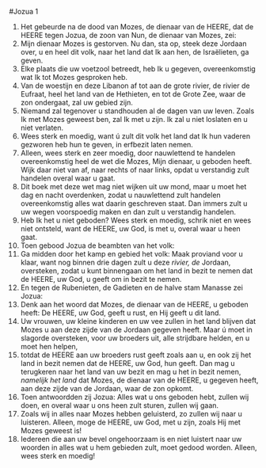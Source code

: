 #Jozua 1
1. Het gebeurde na de dood van Mozes, de dienaar van de HEERE, dat de HEERE tegen Jozua, de zoon van Nun, de dienaar van Mozes, zei:
2. Mijn dienaar Mozes is gestorven. Nu dan, sta op, steek deze Jordaan over, u en heel dit volk, naar het land dat Ik aan hen, de Israëlieten, ga geven.
3. Elke plaats die uw voetzool betreedt, heb Ik u gegeven, overeenkomstig wat Ik tot Mozes gesproken heb.
4. Van de woestijn en deze Libanon af tot aan de grote rivier, de rivier de Eufraat, heel het land van de Hethieten, en tot de Grote Zee, waar de zon ondergaat, zal uw gebied zijn.
5. Niemand zal tegenover u standhouden al de dagen van uw leven. Zoals Ik met Mozes geweest ben, zal Ik met u zijn. Ik zal u niet loslaten en u niet verlaten.
6. Wees sterk en moedig, want ú zult dit volk het land dat Ik hun vaderen gezworen heb hun te geven, in erfbezit laten nemen.
7. Alleen, wees sterk en zeer moedig, door nauwlettend te handelen overeenkomstig heel de wet die Mozes, Mijn dienaar, u geboden heeft. Wijk daar niet van af, naar rechts of naar links, opdat u verstandig zult handelen overal waar u gaat.
8. Dit boek met deze wet mag niet wijken uit uw mond, maar u moet het dag en nacht overdenken, zodat u nauwlettend zult handelen overeenkomstig alles wat daarin geschreven staat. Dan immers zult u uw wegen voorspoedig maken en dan zult u verstandig handelen.
9. Heb Ik het u niet geboden? Wees sterk en moedig, schrik niet en wees niet ontsteld, want de HEERE, uw God, is met u, overal waar u heen gaat.
10. Toen gebood Jozua de beambten van het volk:
11. Ga midden door het kamp en gebied het volk: Maak proviand voor u klaar, want nog binnen drie dagen zult u deze *rivier, de* Jordaan, oversteken, zodat u kunt binnengaan om het land in bezit te nemen dat de HEERE, uw God, u geeft om in bezit te nemen.
12. En tegen de Rubenieten, de Gadieten en de halve stam Manasse zei Jozua:
13. Denk aan het woord dat Mozes, de dienaar van de HEERE, u geboden heeft: De HEERE, uw God, geeft u rust, en Hij geeft u dit land.
14. Uw vrouwen, uw kleine kinderen en uw vee zullen in het land blijven dat Mozes u aan deze zijde van de Jordaan gegeven heeft. Maar ú moet in slagorde oversteken, voor uw broeders uit, alle strijdbare helden, en u moet hen helpen,
15. totdat de HEERE aan uw broeders rust geeft zoals aan u, en ook zij het land in bezit nemen dat de HEERE, uw God, hun geeft. Dan mag u terugkeren naar het land van uw bezit en mag u het in bezit nemen, *namelijk het land* dat Mozes, de dienaar van de HEERE, u gegeven heeft, aan deze zijde van de Jordaan, waar de zon opkomt.
16. Toen antwoordden zij Jozua: Alles wat u ons geboden hebt, zullen wij doen, en overal waar u ons heen zult sturen, zullen wij gaan.
17. Zoals wij in alles naar Mozes hebben geluisterd, zo zullen wij naar u luisteren. Alleen, moge de HEERE, uw God, met u zijn, zoals Hij met Mozes geweest is!
18. Iedereen die aan uw bevel ongehoorzaam is en niet luistert naar uw woorden in alles wat u hem gebieden zult, moet gedood worden. Alleen, wees sterk en moedig!
